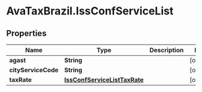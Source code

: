 # AvaTaxBrazil.IssConfServiceList

## Properties
Name | Type | Description | Notes
------------ | ------------- | ------------- | -------------
**agast** | **String** |  | [optional] 
**cityServiceCode** | **String** |  | [optional] 
**taxRate** | [**IssConfServiceListTaxRate**](IssConfServiceListTaxRate.md) |  | [optional] 


